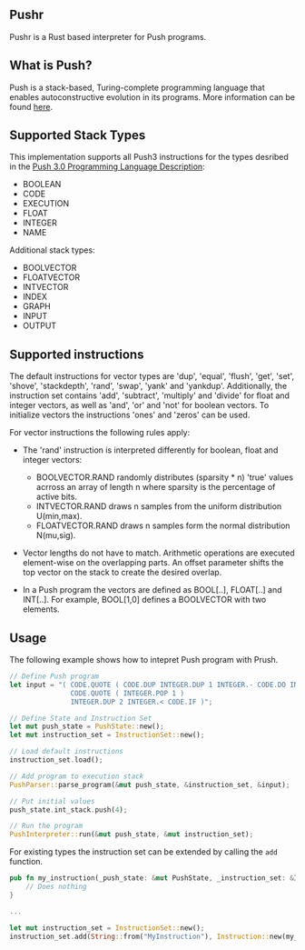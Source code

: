 ## Pushr

Pushr is a Rust based interpreter for Push programs.

## What is Push?

Push is a stack-based, Turing-complete programming language that enables autoconstructive evolution in its programs.
More information can be found [here](http://faculty.hampshire.edu/lspector/push.html).

## Supported Stack Types

This implementation supports all Push3 instructions for the types desribed in the [Push 3.0 Programming Language Description](http://faculty.hampshire.edu/lspector/push3-description.html#Type):

* BOOLEAN
* CODE
* EXECUTION
* FLOAT
* INTEGER
* NAME

Additional stack types:

* BOOLVECTOR
* FLOATVECTOR
* INTVECTOR
* INDEX
* GRAPH
* INPUT
* OUTPUT


## Supported instructions

The default instructions for vector types are 'dup', 'equal', 'flush', 'get', 'set', 'shove', 'stackdepth', 'rand', 'swap', 'yank' and 'yankdup'. Additionally, the instruction set contains 'add', 'subtract', 'multiply' and 'divide' for float and integer vectors, as well as 'and', 'or' and 'not' for boolean vectors. To initialize vectors the instructions 'ones'  and 'zeros' can be used.

For vector instructions the following rules apply: 

* The 'rand' instruction is interpreted differently for boolean, float and integer vectors: 
   - BOOLVECTOR.RAND randomly distributes (sparsity * n) 'true' values acrross an array of length n where sparsity is the percentage of active bits.
   - INTVECTOR.RAND draws n samples from the uniform distribution U(min,max).
   - FLOATVECTOR.RAND draws n samples form the normal distribution N(mu,sig).

* Vector lengths do not have to match. Arithmetic operations are executed element-wise on the overlapping parts. An offset parameter shifts the top vector on the stack to create the desired overlap. 

* In a Push program the vectors are defined as BOOL[..], FLOAT[..] and INT[..]. For example, BOOL[1,0] defines a BOOLVECTOR with two elements. 


## Usage

The following example shows how to intepret Push program with Prush.

```rust
// Define Push program
let input = "( CODE.QUOTE ( CODE.DUP INTEGER.DUP 1 INTEGER.- CODE.DO INTEGER.* )
               CODE.QUOTE ( INTEGER.POP 1 )
               INTEGER.DUP 2 INTEGER.< CODE.IF )";

// Define State and Instruction Set
let mut push_state = PushState::new();
let mut instruction_set = InstructionSet::new();

// Load default instructions
instruction_set.load();

// Add program to execution stack
PushParser::parse_program(&mut push_state, &instruction_set, &input);

// Put initial values
push_state.int_stack.push(4);

// Run the program
PushInterpreter::run(&mut push_state, &mut instruction_set);
```

For existing types the instruction set can be extended by calling the ``add`` function.


```rust
pub fn my_instruction(_push_state: &mut PushState, _instruction_set: &InstructionCache) {
    // Does nothing
}

...

let mut instruction_set = InstructionSet::new();
instruction_set.add(String::from("MyInstruction"), Instruction::new(my_instruction));

```





